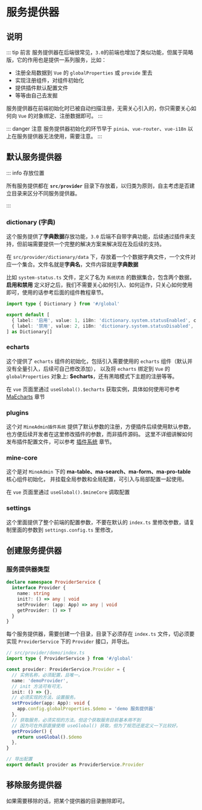 # 服务提供器


## 说明
::: tip 前言
服务提供器在后端很常见，`3.0`的前端也增加了类似功能，但属于简略版，它的作用也是提供一系列服务，比如：
- 注册全局数据到 `Vue` 的 `globalProperties` 或 `provide` 里去
- 实现注册组件，对组件初始化
- 提供插件默认配置文件
- 等等由自己去发掘

服务提供器在前端初始化时已被自动扫描注册，无需关心引入的，你只需要关心如何向 `Vue` 的对象绑定、注册数据即可。
:::

::: danger 注意
服务提供器初始化的环节早于 `pinia`、`vue-router`、`vue-i18n` 以上在服务提供器无法使用，需要注意。
:::

## 默认服务提供器

::: info 存放位置

所有服务提供都在 **`src/provider`** 目录下存放着，以归类为原则，自主考虑是否建立目录来区分不同服务提供器。

:::

### dictionary (字典)
这个服务提供了**字典数据**存放功能，`3.0` 后端不自带字典功能，后续通过插件来支持，但前端需要提供一个完整的解决方案来解决现在及后续的支持。

在 `src/provider/dictionary/data` 下，存放着一个个数据字典文件，一个文件对应一个集合。文件名就是**字典名**，文件内容就是**字典数据**

比如 `system-status.ts` 文件，定义了名为 `系统状态` 的数据集合，包含两个数据，**启用和禁用**
定义好之后，我们不需要关心如何引入、如何运作，只关心如何使用即可，使用的话参考后面的组件教程章节。

```ts
import type { Dictionary } from '#/global'

export default [
  { label: '启用', value: 1, i18n: 'dictionary.system.statusEnabled', color: 'primary' },
  { label: '禁用', value: 2, i18n: 'dictionary.system.statusDisabled', color: 'danger' },
] as Dictionary[]
```

### echarts
这个提供了 `echarts` 组件的初始化，包括引入需要使用的 `echarts` 组件（默认并没有全量引入，后续可自己修改添加），
以及将 `echarts` 绑定到 `Vue` 的 `globalProperties` 对象上: **$echarts**，还有黑暗模式下主题的注册等等。

在 `vue` 页面里通过 `useGlobal().$echarts` 获取实例，具体如何使用可参考 [MaEcharts](/zh/front/component/echarts) 章节 


### plugins
这个对 `MineAdmin插件系统` 提供了默认参数的注册，方便插件后续使用默认参数，也方便后续开发者在这里修改插件的参数，而非插件源码。
这里不详细讲解如何发布插件配置文件，可以参考 [插件系统](/zh/front/high/plugins) 章节。

### mine-core
这个是对 `MineAdmin` 下的 **ma-table、ma-search、ma-form、ma-pro-table** 核心组件初始化，
并挂载全局参数和全局配置，可引入与局部配置一起使用。

在 `vue` 页面里通过 `useGlobal().$mineCore` 调取配置

### settings
这个里面提供了整个前端的配置参数，不要在默认的 `index.ts` 里修改参数，请复制里面的参数到 `settings.config.ts` 里修改，

## 创建服务提供器

### 服务提供器类型
```ts
declare namespace ProviderService {
  interface Provider {
    name: string
    init?: () => any | void
    setProvider: (app: App) => any | void
    getProvider: () => T
  }
}
```
每个服务提供器，需要创建一个目录，目录下必须存在 `index.ts` 文件，切必须要实现 `ProviderService` 下的 `Provider` 接口，并导出。

```ts
// src/provider/demo/index.ts
import type { ProviderService } from '#/global'

const provider: ProviderService.Provider = {
  // 实例名称，必须配置，且唯一。
  name: 'demoProvider',
  // init 方法可有可无，
  init: () => {},
  // 必须实现的方法，设置服务。
  setProvider(app: App): void {
    app.config.globalProperties.$demo = 'demo 服务提供器'
  },
  // 获取服务，必须实现的方法。但这个获取服务目前基本用不到
  // 因为可在外部直接使用 useGlobal() 获取，但为了规范还是定义一下比较好。
  getProvider() {
    return useGlobal().$demo
  },
}

// 导出配置
export default provider as ProviderService.Provider
```

## 移除服务提供器

如果需要移除的话，把某个提供器的目录删除即可。